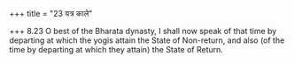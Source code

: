 +++
title = "23 यत्र काले"

+++
8.23 O best of the Bharata dynasty, I shall now speak of that time by
departing at which the yogis attain the State of Non-return, and also
(of the time by departing at which they attain) the State of Return.
